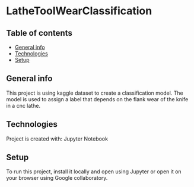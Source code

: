 # LatheToolWearClassification

## Table of contents
* [General info](#general-info)
* [Technologies](#technologies)
* [Setup](#setup)

## General info
This project is using kaggle dataset to create a classification model. The model is used to assign a label that depends on the flank wear of the knife in a cnc lathe. 
	
## Technologies
Project is created with:
Jupyter Notebook

## Setup
To run this project, install it locally and open using Jupyter or open it on your browser using Google collaboratory.
